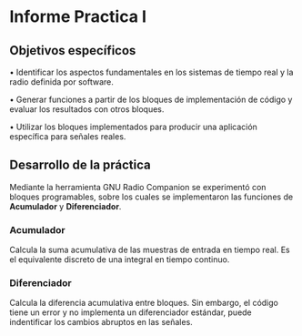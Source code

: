 # Informe Practica I #
## Objetivos específicos

• Identificar los aspectos fundamentales en los sistemas de tiempo real y la radio definida por
software.

• Generar funciones a partir de los bloques de implementación de código y evaluar los resultados
con otros bloques.

• Utilizar los bloques implementados para producir una aplicación específica para señales reales.

## Desarrollo de la práctica
Mediante la herramienta GNU Radio Companion se experimentó con bloques programables, sobre los cuales se implementaron las funciones de **Acumulador** y **Diferenciador**.
### **Acumulador**
Calcula la suma acumulativa de las muestras de entrada en tiempo real. Es el equivalente discreto de una integral en tiempo continuo.
### **Diferenciador**
Calcula la diferencia acumulativa entre bloques. Sin embargo, el código tiene un error y no implementa un diferenciador estándar, puede indentificar los cambios abruptos en las señales.
